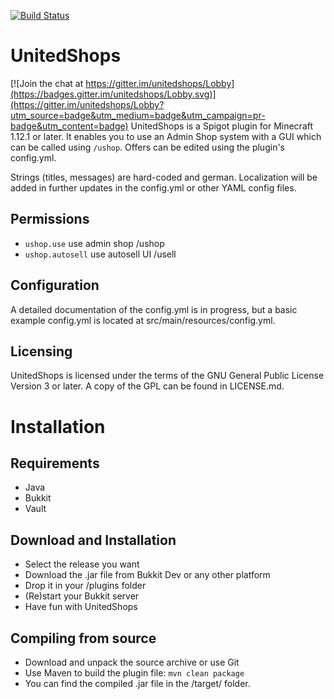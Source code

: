 [![Build Status](https://travis-ci.org/NexAdn/unitedshops.svg?branch=master)](https://travis-ci.org/NexAdn/unitedshops)

# UnitedShops

[![Join the chat at https://gitter.im/unitedshops/Lobby](https://badges.gitter.im/unitedshops/Lobby.svg)](https://gitter.im/unitedshops/Lobby?utm_source=badge&utm_medium=badge&utm_campaign=pr-badge&utm_content=badge)
UnitedShops is a Spigot plugin for Minecraft 1.12.1 or later.
It enables you to use an Admin Shop system with a GUI which can be called using `/ushop`.
Offers can be edited using the plugin's config.yml.

Strings (titles, messages) are hard-coded and german.
Localization will be added in further updates in the config.yml or other YAML config files. 

## Permissions
* `ushop.use` use admin shop /ushop
* `ushop.autosell` use autosell UI /usell

## Configuration
A detailed documentation of the config.yml is in progress, but a basic example config.yml is located at src/main/resources/config.yml.

## Licensing
UnitedShops is licensed under the terms of the GNU General Public License Version 3 or later.
A copy of the GPL can be found in LICENSE.md.

# Installation
## Requirements
* Java
* Bukkit
* Vault

## Download and Installation
* Select the release you want
* Download the .jar file from Bukkit Dev or any other platform
* Drop it in your /plugins folder
* (Re)start your Bukkit server
* Have fun with UnitedShops

## Compiling from source
* Download and unpack the source archive or use Git
* Use Maven to build the plugin file: ` mvn clean package `
* You can find the compiled .jar file in the /target/ folder.
